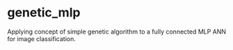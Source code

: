 # genetic_mlp
Applying concept of simple genetic algorithm to a fully connected MLP ANN for image classification.
